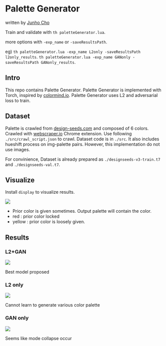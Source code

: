 # Palette Generator

written by [Junho Cho](http://tmmse.xyz/junhocho/)

Train and validate with `th paletteGenerator.lua`.

more options with `-exp_name` or `-saveResultsPath`.

eg)
`th paletteGenerator.lua -exp_name L2only -saveResultsPath l2only_results`.
`th paletteGenerator.lua -exp_name GANonly -saveResultsPath GANonly_results`.

## Intro

This repo contains Palette Generator.
Palette Generator is implemented with Torch, inspired by [colormind.io](http://colormind.io).
Palette Generator uses L2 and adversarial loss to train.

## Dataset

Palette is crawled from [design-seeds.com](http://design-seeds.com) and composed of 6 colors.
Crawled with [webscraper.io](http://webscraper.io) Chrome extension.
Use following `./src/crawl_script.json` to crawl.
Dataset code is in `./src`. It also includes hueshift process on img-palette pairs.
However, this implementation do not use images.

For convinience, Dataset is already prepared as `./designseeds-v3-train.t7` and `./designseeds-val.t7`.

## Visualize

Install `display` to visualize results.

![](https://tmmsexy.s3.amazonaws.com/imgs/2017-06-09-084609.jpg)

- Prior color is given sometimes. Output palette will contain the color.
- red : prior color locked 
- yellow : prior color is loosely given.

## Results

### L2+GAN
![](https://tmmsexy.s3.amazonaws.com/imgs/2017-06-18-889.jpg)

Best model proposed

### L2 only
![](https://tmmsexy.s3.amazonaws.com/imgs/2017-06-18-890.jpg)

Cannot learn to generate various color palette

### GAN only
![](https://tmmsexy.s3.amazonaws.com/imgs/2017-06-18-891.jpg)

Seems like mode collapse occur

